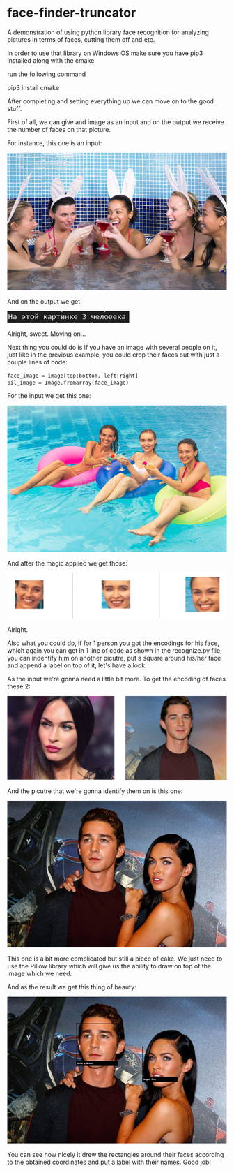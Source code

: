 # face-finder-truncator
A demonstration of using python library face recognition for analyzing pictures in terms of faces, cutting them off and etc.

In order to use that library on Windows OS make sure you have pip3 installed along with the cmake

run the following command

pip3 install cmake

After completing and setting everything up we can move on to the good stuff.

First of all, we can give and image as an input and on the output we receive the number of faces on that picture.

For instance, this one is an input: 

<img src="images/people/group-people1.jpg">

And on the output we get

<img src="images/demo1.png">

Alright, sweet. Moving on...

Next thing you could do is if you have an image with several people on it, just like in the previous example, you could crop their faces out with just a couple lines of code:

    face_image = image[top:bottom, left:right]
    pil_image = Image.fromarray(face_image)

For the input we get this one: 

<img src="images/people/group-people2.jpg">

And after the magic applied we get those: 

<img src="images/demo2.png">

Alright.

Also what you could do, if for 1 person you got the encodings for his face, which again you can get in 1 line of code as shown in the recognize.py file, you can indentify him on another picutre, put a square around his/her face and append a label on top of it, let's have a look. 

As the input we're gonna need a little bit more. To get the encoding of faces these 2:

<img src="images/demo3.png">

And the picutre that we're gonna identify them on is this one:

<img src="images/people/megan_fox_lebaf.jpg">

This one is a bit more complicated but still a piece of cake. We just need to use the Pillow library which will give us the ability to draw on top of the image which we need.

And as the result we get this thing of beauty:

<img src="images/people/recognized.jpg">

You can see how nicely it drew the rectangles around their faces according to the obtained coordinates and put a label with their names. Good job!